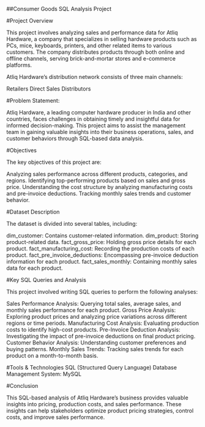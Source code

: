 ##Consumer Goods SQL Analysis Project

#Project Overview

This project involves analyzing sales and performance data for Atliq Hardware, a company that specializes in selling hardware products such as PCs, mice, keyboards, printers, and other related items to various customers. The company distributes products through both online and offline channels, serving brick-and-mortar stores and e-commerce platforms.

Atliq Hardware’s distribution network consists of three main channels:

Retailers
Direct Sales
Distributors

#Problem Statement:

Atliq Hardware, a leading computer hardware producer in India and other countries, faces challenges in obtaining timely and insightful data for informed decision-making. This project aims to assist the management team in gaining valuable insights into their business operations, sales, and customer behaviors through SQL-based data analysis.

#Objectives

The key objectives of this project are:

Analyzing sales performance across different products, categories, and regions.
Identifying top-performing products based on sales and gross price.
Understanding the cost structure by analyzing manufacturing costs and pre-invoice deductions.
Tracking monthly sales trends and customer behavior.

#Dataset Description

The dataset is divided into several tables, including:

dim_customer: Contains customer-related information.
dim_product: Storing product-related data.
fact_gross_price: Holding gross price details for each product.
fact_manufacturing_cost: Recording the production costs of each product.
fact_pre_invoice_deductions: Encompassing pre-invoice deduction information for each product.
fact_sales_monthly: Containing monthly sales data for each product.

#Key SQL Queries and Analysis

This project involved writing SQL queries to perform the following analyses:

Sales Performance Analysis: Querying total sales, average sales, and monthly sales performance for each product.
Gross Price Analysis: Exploring product prices and analyzing price variations across different regions or time periods.
Manufacturing Cost Analysis: Evaluating production costs to identify high-cost products.
Pre-Invoice Deduction Analysis: Investigating the impact of pre-invoice deductions on final product pricing.
Customer Behavior Analysis: Understanding customer preferences and buying patterns.
Monthly Sales Trends: Tracking sales trends for each product on a month-to-month basis.

#Tools & Technologies
SQL (Structured Query Language)
Database Management System: MySQL

#Conclusion

This SQL-based analysis of Atliq Hardware’s business provides valuable insights into pricing, production costs, and sales performance. These insights can help stakeholders optimize product pricing strategies, control costs, and improve sales performance.
